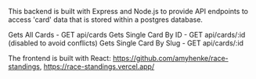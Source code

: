 This backend is built with Express and Node.js to provide API endpoints to access 'card' data that is stored within a postgres database.

Gets All Cards - GET api/cards
Gets Single Card By ID - GET api/cards/:id (disabled to avoid conflicts)
Gets Single Card By Slug - GET api/cards/:id

The frontend is built with React: https://github.com/amyhenke/race-standings, https://race-standings.vercel.app/
